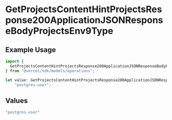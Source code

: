 # GetProjectsContentHintProjectsResponse200ApplicationJSONResponseBodyProjectsEnv9Type

## Example Usage

```typescript
import {
  GetProjectsContentHintProjectsResponse200ApplicationJSONResponseBodyProjectsEnv9Type,
} from "@vercel/sdk/models/operations";

let value: GetProjectsContentHintProjectsResponse200ApplicationJSONResponseBodyProjectsEnv9Type =
    "postgres-user";
```

## Values

```typescript
"postgres-user"
```